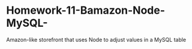 # Homework-11-Bamazon-Node-MySQL-
Amazon-like storefront that uses Node to adjust values in a MySQL table
